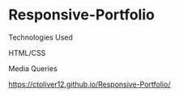# Responsive-Portfolio

Technologies Used 


HTML/CSS

Media Queries 

https://ctoliver12.github.io/Responsive-Portfolio/
